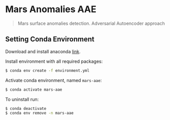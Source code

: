 # Mars Anomalies AAE
> Mars surface anomalies detection. Adversarial Autoencoder approach

## Setting Conda Environment

Download and install anaconda [link](https://www.anaconda.com/distribution/).

Install environment with all required packages:

```bash
$ conda env create -f environment.yml
```

Activate conda environment, named `mars-aae`:
```bash
$ conda activate mars-aae
```

To uninstall run:
```bash
$ conda deactivate
$ conda env remove -n mars-aae
```
